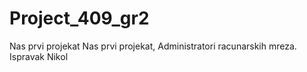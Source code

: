 # Project_409_gr2
Nas prvi projekat
Nas prvi projekat, Administratori racunarskih mreza.
Ispravak Nikol
